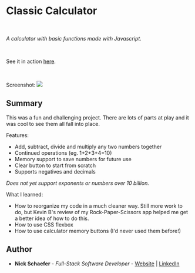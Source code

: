 # Classic Calculator

<br>

_A calculator with basic functions made with Javascript._

<br>

See it in action [here](https://naturalnick.github.io/calculator-js/).

<br>

Screenshot:
<image src="images/screenshot.png">

## Summary

This was a fun and challenging project. There are lots of parts at play and it was cool to see them all fall into place.

Features:

- Add, subtract, divide and multiply any two numbers together
- Continued operations (eg. 1+2+3+4=10)
- Memory support to save numbers for future use
- Clear button to start from scratch
- Supports negatives and decimals

_Does not yet support exponents or numbers over 10 billion._

What I learned:

- How to reorganize my code in a much cleaner way. Still more work to do, but Kevin B's review of my Rock-Paper-Scissors app helped me get a better idea of how to do this.
- How to use CSS flexbox
- How to use calculator memory buttons (I'd never used them before!)

## Author

- **Nick Schaefer** - _Full-Stack Software Developer_ - [Website](https://nschaefer.com/) | [LinkedIn](https://www.linkedin.com/in/nick-n-schaefer)
